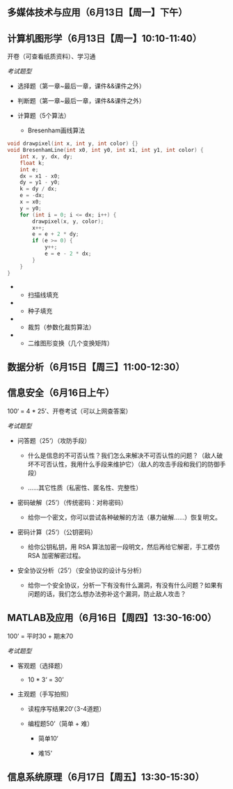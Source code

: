## 多媒体技术与应用（6月13日【周一】下午）

## 计算机图形学（6月13日【周一】10:10-11:40）

开卷（可查看纸质资料）、学习通

*考试题型*

* 选择题（第一章~最后一章，课件&&课件之外）

* 判断题（第一章~最后一章，课件&&课件之外）

* 计算题（5个算法）

  * Bresenham画线算法
```cpp
void drawpixel(int x, int y, int color) {}
void BresenhamLine(int x0, int y0, int x1, int y1, int color) {
    int x, y, dx, dy;
    float k;
    int e;
    dx = x1 - x0;
    dy = y1 - y0;
    k = dy / dx;
    e = -dx;
    x = x0;
    y = y0;
    for (int i = 0; i <= dx; i++) {
        drawpixel(x, y, color);
        x++;
        e = e + 2 * dy;
        if (e >= 0) {
            y++;
            e = e - 2 * dx;
        }
    }
}
```

* * 扫描线填充

* * 种子填充

* * 裁剪（参数化裁剪算法）

* * 二维图形变换（几个变换矩阵）


## 数据分析（6月15日【周三】11:00-12:30）



## 信息安全（6月16日上午）

100‘ = 4 * 25’、开卷考试（可以上网查答案）

*考试题型*

* 问答题（25‘）（攻防手段）

  * 什么是信息的不可否认性？我们怎么来解决不可否认性的问题？（敌人破坏不可否认性，我用什么手段来维护它）（敌人的攻击手段和我们的防御手段）

  * ……其它性质（私密性、匿名性、完整性）

* 密码破解（25’）（传统密码：对称密码）

  * 给你一个密文，你可以尝试各种破解的方法（暴力破解……）恢复明文。

* 密码计算（25‘）（公钥密码）

  * 给你公钥私钥，用 RSA 算法加密一段明文，然后再给它解密，手工模仿 RSA 加密解密过程。

* 安全协议分析（25’）（安全协议的设计与分析）

  * 给你一个安全协议，分析一下有没有什么漏洞，有没有什么问题？如果有问题的话，我们怎么想办法弥补这个漏洞，防止敌人攻击？


## MATLAB及应用（6月16日【周四】13:30-16:00）

100’ = 平时30 + 期末70

*考试题型*

* 客观题（选择题）

  * 10 * 3‘ = 30’

* 主观题（手写拍照）

  * 读程序写结果20‘（3-4道题）

  * 编程题50’（简单 + 难）

    * 简单10‘
    
    * 难15’


## 信息系统原理（6月17日【周五】13:30-15:30）

